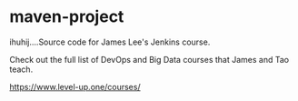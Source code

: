 # maven-project
ihuhij....Source code for James Lee's Jenkins course.

Check out the full list of DevOps and Big Data courses that James and Tao teach.

https://www.level-up.one/courses/
